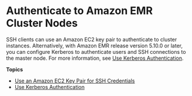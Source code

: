 # Authenticate to Amazon EMR Cluster Nodes<a name="emr-authenticate-cluster-connections"></a>

SSH clients can use an Amazon EC2 key pair to authenticate to cluster instances\. Alternatively, with Amazon EMR release version 5\.10\.0 or later, you can configure Kerberos to authenticate users and SSH connections to the master node\. For more information, see [Use Kerberos Authentication](emr-kerberos.md)\.

**Topics**
+ [Use an Amazon EC2 Key Pair for SSH Credentials](emr-plan-access-ssh.md)
+ [Use Kerberos Authentication](emr-kerberos.md)